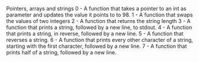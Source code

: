 Pointers, arrays and strings
0 - A function that takes a pointer to an int as parameter and updates the
	value it points to to 98.
1 - A  function that swaps the values of two integers
2 - A function that returns the string length
3 - A function that prints a string, followed by a new line, to stdout.
4 - A function that prints a string, in reverse, followed by a new line.
5 - A function that reverses a string.
6 - A function that prints every other character of a string, starting with the
	first character, followed by a new line.
7 - A function that prints half of a string, followed by a new line.




